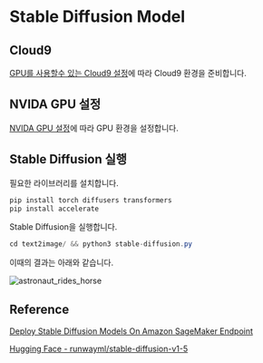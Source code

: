 # Stable Diffusion Model

## Cloud9

[GPU를 사용할수 있는 Cloud9 설정](https://github.com/kyopark2014/stable-diffusion-model/blob/main/cloud9-gpu.md)에 따라 Cloud9 환경을 준비합니다.

## NVIDA GPU 설정

[NVIDA GPU 설정](https://github.com/kyopark2014/stable-diffusion-model/blob/main/nvidia-gpu.md)에 따라 GPU 환경을 설정합니다. 


## Stable Diffusion 실행

필요한 라이브러리를 설치합니다. 

```java
pip install torch diffusers transformers
pip install accelerate
```

Stable Diffusion을 실행합니다. 

```java
cd text2image/ && python3 stable-diffusion.py
```

이때의 결과는 아래와 같습니다.

![astronaut_rides_horse](https://user-images.githubusercontent.com/52392004/216675578-137efd06-7c39-419d-a37b-ac3ca274f601.png)



## Reference

[Deploy Stable Diffusion Models On Amazon SageMaker Endpoint](https://github.com/aws-samples/deploy-stable-diffusion-model-on-amazon-sagemaker-endpoint)

[Hugging Face - runwayml/stable-diffusion-v1-5](https://huggingface.co/runwayml/stable-diffusion-v1-5)
